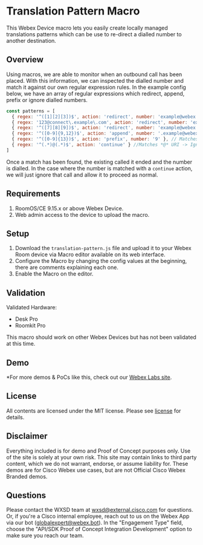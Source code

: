 # Translation Pattern Macro

This Webex Device macro lets you easily create locally managed translations patterns which can be use to re-direct a dialled number to another destination.

## Overview

Using macros, we are able to monitor when an outbound call has been placed. With this information, we can inspected the dialled number and match it against our own regular expression rules. In the example config below, we have an array of regular expressions which redirect, append, prefix or ignore dialled numbers.

```js
const patterns = [
  { regex: '^([1][2][3])$', action: 'redirect', number: 'example@webex.com' },  // Matches 123 -> redirects to example@webex.com
  { regex: '123@connect\.example\.com', action: 'redirect', number: 'example@webex.com' },  // Matches 123@connect.example.com -> redirects to example@webex.com
  { regex: '^([7][8][9])$', action: 'redirect', number: 'example@webex.com' },  // Matches 789 -> redirects to example@webex.com
  { regex: '^([0-9]{9,12})$', action: 'append', number: '.example@webex.com' }, // Matches 9-12 digits -> <dialled> + '.example@webex.com'
  { regex: '^([0-9]{13})$', action: 'prefix', number: '9' }, // Matches 13 digits -> '9' + <dialled>
  { regex: '^(.*)@(.*)$', action: 'continue' } //Matches *@* URI -> Ignores URIs, allows to continue
]
```

Once a match has been found, the existing called it ended and the number is dialled. In the case where the number is matched with a ``continue`` action, we will just ignore that call and allow it to proceed as normal.


## Requirements

1. RoomOS/CE 9.15.x or above Webex Device.
2. Web admin access to the device to upload the macro.

## Setup

1. Download the ``translation-pattern.js`` file and upload it to your Webex Room device via Macro editor available on its web interface.
2. Configure the Macro by changing the config values at the beginning, there are comments explaining each one.
3. Enable the Macro on the editor.

## Validation

Validated Hardware:

* Desk Pro
* Roomkit Pro

This macro should work on other Webex Devices but has not been validated at this time.

## Demo

*For more demos & PoCs like this, check out our [Webex Labs site](https://collabtoolbox.cisco.com/webex-labs).


## License
All contents are licensed under the MIT license. Please see [license](LICENSE) for details.


## Disclaimer
Everything included is for demo and Proof of Concept purposes only. Use of the site is solely at your own risk. This site may contain links to third party content, which we do not warrant, endorse, or assume liability for. These demos are for Cisco Webex use cases, but are not Official Cisco Webex Branded demos.


## Questions
Please contact the WXSD team at [wxsd@external.cisco.com](mailto:wxsd@external.cisco.com?subject=translation-pattern-macro) for questions. Or, if you're a Cisco internal employee, reach out to us on the Webex App via our bot (globalexpert@webex.bot). In the "Engagement Type" field, choose the "API/SDK Proof of Concept Integration Development" option to make sure you reach our team. 
